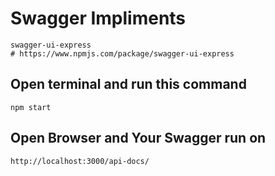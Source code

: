 # Swagger Impliments

    swagger-ui-express
    # https://www.npmjs.com/package/swagger-ui-express

## Open terminal and run this command
 
    npm start

## Open Browser and Your Swagger run on 

    http://localhost:3000/api-docs/




